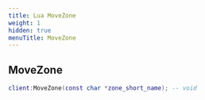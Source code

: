 ```yaml
---
title: Lua MoveZone
weight: 1
hidden: true
menuTitle: MoveZone
---
```

## MoveZone
```lua
client:MoveZone(const char *zone_short_name); -- void
```